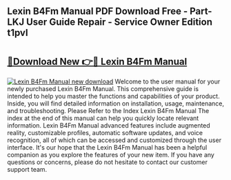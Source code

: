 ## Lexin B4Fm Manual PDF Download Free - Part-LKJ User Guide Repair - Service Owner Edition t1pvI

# <h2><a href="http://bc25185.oget.top/?id=Lexin+B4Fm+Manual">🔗Download New 👉🔴 Lexin B4Fm Manual</a></h2>

[![Lexin B4Fm Manual new download](https://i.imgur.com/5g1atiW.png)](http://bc25185.oget.top/?id=Lexin+B4Fm+Manual)
Welcome to the user manual for your newly purchased Lexin B4Fm Manual. This comprehensive guide is intended to help you master the functions and capabilities of your product. Inside, you will find detailed information on installation, usage, maintenance, and troubleshooting. Please Refer to the Index Lexin B4Fm Manual The index at the end of this manual can help you quickly locate relevant information. Lexin B4Fm Manual advanced features include augmented reality, customizable profiles, automatic software updates, and voice recognition, all of which can be accessed and customized through the user interface. It's our hope that the Lexin B4Fm Manual has been a helpful companion as you explore the features of your new item. If you have any questions or concerns, please do not hesitate to contact our customer support team.

